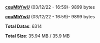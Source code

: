 [**cquMbYwU**](/data/cquMbYwU.txt) (03/12/22 - 16:59)- 9899 bytes

[**cquMbYwU**](/data/cquMbYwU.txt) (03/12/22 - 16:59)- 9899 bytes

**Total Datas**: 6314

**Total Size**: 35.94 MB / 35.9 MB